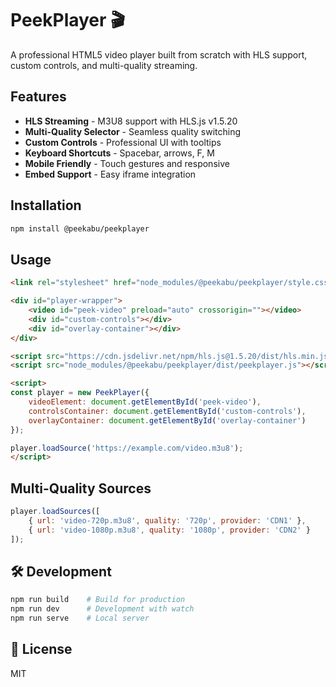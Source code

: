 # PeekPlayer 🎬
A professional HTML5 video player built from scratch with HLS support, custom controls, and multi-quality streaming. 

## Features

- **HLS Streaming** - M3U8 support with HLS.js v1.5.20
- **Multi-Quality Selector** - Seamless quality switching
- **Custom Controls** - Professional UI with tooltips
- **Keyboard Shortcuts** - Spacebar, arrows, F, M
- **Mobile Friendly** - Touch gestures and responsive
- **Embed Support** - Easy iframe integration

## Installation

```bash
npm install @peekabu/peekplayer
```

## Usage

```html
<link rel="stylesheet" href="node_modules/@peekabu/peekplayer/style.css">

<div id="player-wrapper">
    <video id="peek-video" preload="auto" crossorigin=""></video>
    <div id="custom-controls"></div>
    <div id="overlay-container"></div>
</div>

<script src="https://cdn.jsdelivr.net/npm/hls.js@1.5.20/dist/hls.min.js"></script>
<script src="node_modules/@peekabu/peekplayer/dist/peekplayer.js"></script>

<script>
const player = new PeekPlayer({
    videoElement: document.getElementById('peek-video'),
    controlsContainer: document.getElementById('custom-controls'),
    overlayContainer: document.getElementById('overlay-container')
});

player.loadSource('https://example.com/video.m3u8');
</script>
```

## Multi-Quality Sources

```javascript
player.loadSources([
    { url: 'video-720p.m3u8', quality: '720p', provider: 'CDN1' },
    { url: 'video-1080p.m3u8', quality: '1080p', provider: 'CDN2' }
]);
```

## 🛠️ Development

```bash
npm run build    # Build for production
npm run dev      # Development with watch
npm run serve    # Local server
```

## 📄 License

MIT
